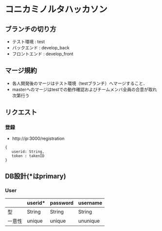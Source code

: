 # コニカミノルタハッカソン

## ブランチの切り方
- テスト環境 : test
- バックエンド : develop_back
- フロントエンド : develop_front
## マージ規約
- 各人開発後のマージはテスト環境（testブランチ）へマージすること．
- masterへのマージはtestでの動作確認およびチームメンバ全員の合意が取れ次第行う

## リクエスト
### 登録
 - http://_ip_:3000/registration
 ~~~
 {
    userid: String,
    token : takenID
 }
 ~~~

## DB設計(*はprimary)
### User

|		|userid*	|password	|username	|
|:--	|:--		|:--		|:--		|
|型 	|String		|String  	|String		|
|一意性	|unique		|unique		|ununique	|
